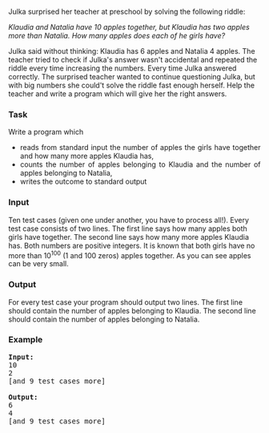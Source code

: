 <p>
Julka surprised her teacher at preschool by solving the following riddle:
</p><p>
<i>
Klaudia and Natalia have 10 apples together, but Klaudia has two apples more than Natalia.
How many apples does each of he girls have?
</i>
</p>
<p>
Julka said without thinking: Klaudia has 6 apples and Natalia 4 apples.
The teacher tried to check if Julka's answer wasn't accidental and repeated the
riddle every time increasing the numbers. Every time Julka answered correctly.
The surprised teacher wanted to continue questioning Julka, but with big numbers she could't solve the riddle fast enough herself. Help the teacher and write a program which will give her the right answers.
</p>
<h3>Task</h3>
<p>
Write a program which
</p><div align="justify">
<ul>
<li> reads from standard input the number of apples the girls have together and how many more apples Klaudia has,</li>
<li> counts the number of apples belonging to Klaudia and the number of apples belonging to Natalia,</li>
<li> writes the outcome to standard output
</li>
</ul>
</div>
<p></p>
<h3>Input</h3>
<p>
Ten test cases (given one under another, you have to process all!). Every test case consists of two lines. The first line says how many
apples both girls have together. The second line says how many more apples Klaudia has.
Both numbers are positive integers. It is known that both girls have
no more than 10<sup>100</sup> (1 and 100 zeros) apples together. As you can see apples can be
very small.
</p>
<h3>Output</h3>
<p>For every test case your program should output two lines. The first line should
contain the number of apples belonging to Klaudia. The second line should
contain the number of apples belonging to Natalia.
</p>
<h3>Example</h3>
<pre><tt><b>Input:</b>
10
2
[and 9 test cases more]
</tt>
<tt><b>Output:</b>
6
4
[and 9 test cases more]
</tt>
</pre>